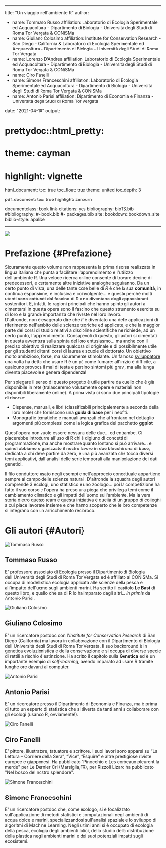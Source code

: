 
--- 
title: "Un viaggio nell'ambiente R"
author: 
- name: Tommaso Russo
  affiliation: Laboratorio di Ecologia Sperimentale ed Acquacoltura - Dipartimento di Biologia - Università degli Studi di Roma Tor Vergata & CONiSMa
- name: Giuliano Colosimo
  affiliation: Institute for Conservation Research - San Diego - California & Laboratorio di Ecologia Sperimentale ed Acquacoltura - Dipartimento di Biologia - Università degli Studi di Roma Tor Vergata 
- name: Lorenzo D’Andrea
  affiliation: Laboratorio di Ecologia Sperimentale ed Acquacoltura - Dipartimento di Biologia - Università degli Studi di Roma Tor Vergata & CONiSMa
- name: Ciro Fanelli
- name: Simone Franceschini
  affiliation: Laboratorio di Ecologia Sperimentale ed Acquacoltura - Dipartimento di Biologia - Università degli Studi di Roma Tor Vergata & CONiSMa
- name: Antonio Parisi
  affiliation: Dipartimento di Economia e Finanza - Università degli Studi di Roma Tor Vergata 

date: "2021-04-10"
output:
#  prettydoc::html_pretty:
#    theme: cayman
#    highlight: vignette
    
  html_document:
    toc: true
    toc_float: true
    theme: united
    toc_depth: 3
    
  pdf_document:
    toc: true
    highlight: zenburn


documentclass: book
link-citations: yes
bibliography: bioTS.bib
#bibliography:
#- book.bib
#- packages.bib
site: bookdown::bookdown_site
biblio-style: apalike

---




![](Images/coverR.png)

# Prefazione {#Prefazione}

Sicuramente questo volume non rappresenta la prima risorsa realizzata in lingua italiana che punta a facilitare l'apprendimento e l'utilizzo dell'ambiente R. Una veloce ricerca online consente di trovare decine di predecessori, e certamente altre iniziative analoghe seguiranno. Da un certo punto di vista, una delle tante cose belle di *R* è che la sua **comunità**, in continua espansione, è inclusiva e coinvolgente... e questo perchè molti utenti sono catturati dal fascino di R e ne diventano degli appassionati sostenitori. E, infatti, le ragioni principali che hanno spinto gli autori a cimentarsi in questa opera sono il fascino che questo strumento esercita su di loro e la grande importanza che riveste nel loro lavoro.   
D'altronde, non è esagerato dire che *R* è diventato una delle applicazioni di riferimento nell'ambito delle scienze teoriche ed applicate, e che la maggior parte dei corsi di studio relativi a discipline scientifiche ne richiede, ad un certo punto, l'apprendimento. Consapevoli di questo, gli autori si cimentati in questa avventura sulla spinta del loro entusiasmo... ma anche con il preciso obiettivo di realizzare qualcosa di originale e di possibilmente utile per gli studenti di tanti corsi di laurea e scuole di dottorato. Un obiettivo molto ambizioso, forse, ma sicuramente stimolante.
Un famoso [sviluppatore](http://gotocon.com/dl/goto-aar-2012/slides/JohnCook_TheRLanguageTheGoodTheBadAndTheUgly.pdf) una volta ha detto che usare R è un pò come fumare: all'inizio è difficile, a qualcuno provoca il mal di testa e persino sintomi più gravi, ma alla lunga diventa piacevole e genera dipendenza! 

Per spiegare il senso di questo progetto è utile partire da quello che è già disponibile in rete (tralasceremo volutamente opere e materiali non disponibili liberamente online). A prima vista ci sono due principali tipologie di risorse:

* Dispense, manuali, e libri (classificabili principalemente a seconda della loro mole) che forniscono una **guida di base** per i neofiti.
* Monografie tematiche e manuali avanzati che affrontano nel dettaglio argomenti più complessi come la logica grafica del pacchetto **ggplot**

Quest'opera non vuole essere nessuna delle due... ed entrambe. Ci piacerebbe introdurre all'uso di R chi è digiuno di concetti di programmazione, ma anche mostrare quanto lontano si può arrivare... e quindi abbiamo organizzato il nostro lavoro in due blocchi: una di base, dedicata a chi deve partire da zero, e una più avanzata che tocca diversi temi applicativi, dall'analisi delle serie temporali alla manipolazione dei dati genetici.

Il filo conduttore usato negli esempi e nell'approccio concettuale appartiene sempre al campo delle scienze naturali. D'altronde la squadra degli autori comprende 3 ecologi, uno statistico e uno zoologo... poi la competizione ha fatto il suo corso e l'opera ha preso una piega che privilegia temi come il cambiamento climatico e gli impatti dell'uomo sull'ambiente. Ma la vera storia dietro questo team e questa iniziativa è quella di un gruppo di colleghi a cui piace lavorare insieme e che hanno scoperto che le loro competenze si integrano con un arricchimento reciproco.

# Gli autori {#Autori}
![**Tommaso Russo**](Images/russo.jpg)

## Tommaso Russo

E' professore associato di Ecologia presso il Dipartimento di Biologia dell'Università degli Studi di Roma Tor Vergata ed è affiliato al CONiSMa. Si occupa di modellistica ecologia applicata alle scienze della pesca e all'impatto dell'uomo sugli ambienti marini. Ha scritto il capitolo **Le Basi** di questo libro, e quello che sa di R lo ha imparato dagli altri... _in primis_ da Antonio Parisi.

![**Giuliano Colosimo**](Images/GIguana.jpg)

## Giuliano Colosimo

E' un ricercatore postdoc con l'*Institute for Conservation Research* di San Diego (California) ma lavora in collaborazione con il Dipartimento di Biologia dell'Università degli Studi di Roma Tor Vergata. Il suo background è in genetica evoluzionistica e della conservazione e si occupa di diverse specie di rettili a rischio d'estinzione. Ha scritto il capitolo sulla **Genetica** ed è un importante esempio di _self-learning_, avendo imparato ad usare R tramite lunghe ore davanti al computer.


![**Antonio Parisi**](Images/parisi.jpg)

## Antonio Parisi

E' un ricercatore presso il Dipartimento di Economia e Finanza, ma è prima di tutto un esperto di statistica che si diverta da tanti anni a collaborare con gli ecologi (usando R, ovviamente!).


![**Ciro Fanelli**](Images/fotofanelli.jpg)

## Ciro Fanelli

E' pittore, illustratore, tatuatore e scrittore. 
I suoi lavori sono apparsi su “La Lettura – Corriere della Sera”, “Vice”, “Esquire” e altre prestigiose riviste europee e giapponesi. 
Ha pubblicato "Pinocchio e Les corbeaux pleurent la merde" per Le Dernier Cri (Marsiglia,FR), per Rizzoli Lizard ha pubblicato "Nel bosco del nostro splendore".



![**Simone Franceschini**](Images/franceschini.jpg) 

## Simone Franceschini

E' un ricercatore postdoc che, come ecologo, si è focalizzato sull'applicazione di metodi statistici e computazionali negli ambienti di acqua dolce e marini, specializzandosi sull'analisi spaziale e lo sviluppo di algoritmi di Machine Learning. Negli ultimi anni si è occupato di ecologia della pesca, ecologia degli ambienti lotici, dello studio della distribuzione della plastica negli ambienti marini e dei suoi potenziali impatti sugli ecosistemi.




